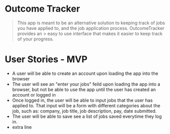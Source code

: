 # Outcome Tracker

> This app is meant to be an alternative solution to keeping track of jobs you have applied to, and the job application process. OutcomeTracker provides an > easy to use interface that makes it easier to keep track of your progress.

# User Stories - MVP

- A user will be able to create an account upon loading the app into the browser
- The user will see an "enter your jobs" feild upon loading the app into a browser, but not be able to use the app until the user has created an account or logged in
- Once logged in, the user will be able to input jobs that the user has applied to. That input will be a form with different categories about the job, such as: company, job title, job description, pay, date submitted.
- The user will be able to save see a list of jobs saved everytime they log in.
- extra line
